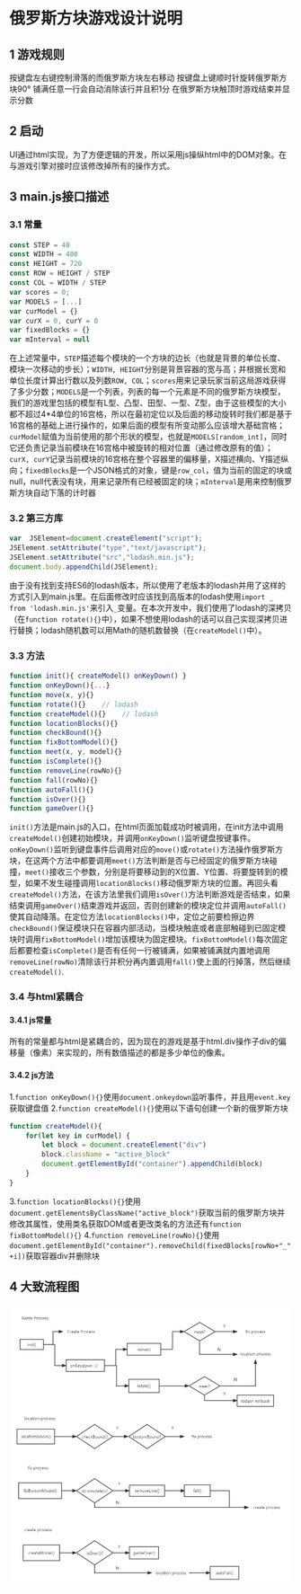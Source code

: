 # 俄罗斯方块游戏设计说明

## 1  游戏规则

按键盘左右键控制滑落的而俄罗斯方块左右移动
按键盘上键顺时针旋转俄罗斯方块90°
铺满任意一行会自动消除该行并且积1分
在俄罗斯方块触顶时游戏结束并显示分数

## 2  启动

UI通过html实现，为了方便逻辑的开发，所以采用js操纵html中的DOM对象。在与游戏引擎对接时应该修改掉所有的操作方式。

## 3  main.js接口描述

### 3.1  常量

```js
const STEP = 40
const WIDTH = 400
const HEIGHT = 720
const ROW = HEIGHT / STEP
const COL = WIDTH / STEP
var scores = 0;
var MODELS = [...]
var curModel = {}
var curX = 0, curY = 0
var fixedBlocks = {}
var mInterval = null
```

在上述常量中，`STEP`描述每个模块的一个方块的边长（也就是背景的单位长度、模块一次移动的步长）；`WIDTH, HEIGHT`分别是背景容器的宽与高；并根据长宽和单位长度计算出行数以及列数`ROW, COL`；`scores`用来记录玩家当前这局游戏获得了多少分数；`MODELS`是一个列表，列表的每一个元素是不同的俄罗斯方块模型，我们的游戏里包括的模型有L型、凸型、田型、一型、Z型，由于这些模型的大小都不超过4*4单位的16宫格，所以在最初定位以及后面的移动旋转时我们都是基于16宫格的基础上进行操作的，如果后面的模型有所变动那么应该增大基础宫格；`curModel`赋值为当前使用的那个形状的模型，也就是`MODELS[random_int]`，同时它还负责记录当前模块在16宫格中被旋转的相对位置（通过修改原有的值）；`curX, curY`记录当前模块的16宫格在整个容器里的偏移量，X描述横向、Y描述纵向；`fixedBlocks`是一个JSON格式的对象，键是`row_col`，值为当前的固定的块或null，null代表没有块，用来记录所有已经被固定的块；`mInterval`是用来控制俄罗斯方块自动下落的计时器

### 3.2  第三方库

```js
var  JSElement=document.createElement("script");
JSElement.setAttribute("type","text/javascript");
JSElement.setAttribute("src","lodash.min.js");
document.body.appendChild(JSElement);
```

由于没有找到支持ES6的lodash版本，所以使用了老版本的lodash并用了这样的方式引入到main.js里。在后面修改时应该找到高版本的lodash使用`import _ from 'lodash.min.js'`来引入`_`变量。在本次开发中，我们使用了lodash的深拷贝（在`function rotate(){}`中），如果不想使用lodash的话可以自己实现深拷贝进行替换；lodash随机数可以用Math的随机数替换（在`createModel()`中）。

### 3.3  方法

```js
function init(){ createModel() onKeyDown() }
function onKeyDown(){...}
function move(x, y){}
function rotate(){}    // lodash
function createModel(){}    // lodash
function locationBlocks(){}
function checkBound(){}
function fixBottomModel(){}
function meet(x, y, model){}
function isComplete(){}
function removeLine(rowNo){}
function fall(rowNo){}
function autoFall(){}
function isOver(){}
function gameOver(){}
```

`init()`方法是main.js的入口，在html页面加载成功时被调用，在init方法中调用`createModel()`创建初始模块，并调用`onKeyDown()`监听键盘按键事件。`onKeyDown()`监听到键盘事件后调用对应的`move()`或`rotate()`方法操作俄罗斯方块，在这两个方法中都要调用`meet()`方法判断是否与已经固定的俄罗斯方块碰撞，`meet()`接收三个参数，分别是将要移动到的X位置、Y位置、将要旋转到的模型，如果不发生碰撞调用`locationBlocks()`移动俄罗斯方块的位置。再回头看`createModel()`方法，在该方法里我们调用`isOver()`方法判断游戏是否结束，如果结束调用`gameOver()`结束游戏并返回，否则创建新的模块定位并调用`autoFall()`使其自动降落。在定位方法`locationBlocks()`中，定位之前要检擦边界`checkBound()`保证模块只在容器内部活动，当模块触底或者底部触碰到已固定模块时调用`fixBottomModel()`增加该模块为固定模块。`fixBottomModel()`每次固定后都要检查`isComplete()`是否有任何一行被铺满，如果被铺满就内置地调用`removeLine(rowNo)`清除该行并积分再内置调用`fall()`使上面的行掉落，然后继续`createModel()`.

### 3.4  与html紧耦合

#### 3.4.1  js常量

所有的常量都与html是紧耦合的，因为现在的游戏是基于html.div操作子div的偏移量（像素）来实现的，所有数值描述的都是多少单位的像素。

#### 3.4.2  js方法

1.`function onKeyDown(){}`使用`document.onkeydown`监听事件，并且用`event.key`获取键盘值
2.`function createModel(){}`使用以下语句创建一个新的俄罗斯方块

```js
function createModel(){
    for(let key in curModel) {
        let block = document.createElement("div")
        block.className = "active_block"
        document.getElementById("container").appendChild(block)
    }
}
```

3.`function locationBlocks(){}`使用`document.getElementsByClassName("active_block")`获取当前的俄罗斯方块并修改其属性，使用类名获取DOM或者更改类名的方法还有`function fixBottomModel(){}`
4.`function removeLine(rowNo){}`使用`document.getElementById("container").removeChild(fixedBlocks[rowNo+"_"+i])`获取容器div并删除块

## 4  大致流程图

![流程图](static/俄罗斯方块.png)
